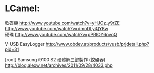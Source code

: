 



# LCamel:

軟碟機
<http://www.youtube.com/watch?v=yHJOz_y9rZE>  
<http://www.youtube.com/watch?v=dmoDLyiQYKw>  
硬碟
<http://www.youtube.com/watch?v=pPRIOY6pvoQ>  
 
V-USB EasyLogger
<http://www.obdev.at/products/vusb/prjdetail.php?pid=31>  
 
[root] Samsung i9100 S2 硬體解三鍵製作 (挖礦器)
<http://blog.alexw.net/archives/2011/09/28/4033.php>  